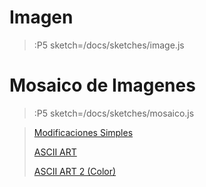 # Imagen

> :P5 sketch=/docs/sketches/image.js

# Mosaico de Imagenes

> :P5 sketch=/docs/sketches/mosaico.js

> [Modificaciones Simples](/docs/workshops/ImagingFolder/simpleMods)
>
> [ASCII ART](/docs/workshops/ImagingFolder/ASCIIART)
>
> [ASCII ART 2 (Color)](/docs/workshops/ImagingFolder/ASCIIART2)